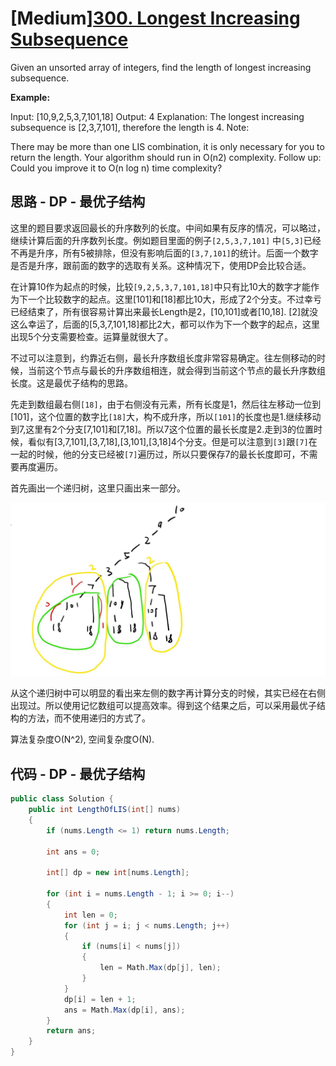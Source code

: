 # [Medium][300. Longest Increasing Subsequence](https://leetcode.com/problems/longest-increasing-subsequence/)

Given an unsorted array of integers, find the length of longest increasing subsequence.

**Example:**

Input: [10,9,2,5,3,7,101,18]
Output: 4
Explanation: The longest increasing subsequence is [2,3,7,101], therefore the length is 4.
Note:

There may be more than one LIS combination, it is only necessary for you to return the length.
Your algorithm should run in O(n2) complexity.
Follow up: Could you improve it to O(n log n) time complexity?

## 思路 - DP - 最优子结构

这里的题目要求返回最长的升序数列的长度。中间如果有反序的情况，可以略过，继续计算后面的升序数列长度。例如题目里面的例子`[2,5,3,7,101]` 中`[5,3]`已经不再是升序，所有5被排除，但没有影响后面的`[3,7,101]`的统计。后面一个数字是否是升序，跟前面的数字的选取有关系。这种情况下，使用DP会比较合适。

在计算10作为起点的时候，比较`[9,2,5,3,7,101,18]`中只有比10大的数字才能作为下一个比较数字的起点。这里[101]和[18]都比10大，形成了2个分支。不过幸亏已经结束了，所有很容易计算出来最长Length是2，[10,101]或者[10,18].
[2]就没这么幸运了，后面的[5,3,7,101,18]都比2大，都可以作为下一个数字的起点，这里出现5个分支需要检查。运算量就很大了。

不过可以注意到，约靠近右侧，最长升序数组长度非常容易确定。往左侧移动的时候，当前这个节点与最长的升序数组相连，就会得到当前这个节点的最长升序数组长度。这是最优子结构的思路。

先走到数组最右侧`[18]`，由于右侧没有元素，所有长度是1，然后往左移动一位到[101]，这个位置的数字比`[18]`大，构不成升序，所以`[101]`的长度也是1.继续移动到7,这里有2个分支[7,101]和[7,18]。所以7这个位置的最长长度是2.走到3的位置时候，看似有[3,7,101],[3,7,18],[3,101],[3,18]4个分支。但是可以注意到`[3]`跟`[7]`在一起的时候，他的分支已经被`[7]`遍历过，所以只要保存7的最长长度即可，不需要再度遍历。

首先画出一个递归树，这里只画出来一部分。

![img](image/figure1.jpg)

从这个递归树中可以明显的看出来左侧的数字再计算分支的时候，其实已经在右侧出现过。所以使用记忆数组可以提高效率。得到这个结果之后，可以采用最优子结构的方法，而不使用递归的方式了。

算法复杂度O(N^2), 空间复杂度O(N).

## 代码 - DP - 最优子结构

```csharp
public class Solution {
    public int LengthOfLIS(int[] nums)
    {
        if (nums.Length <= 1) return nums.Length;

        int ans = 0;

        int[] dp = new int[nums.Length];

        for (int i = nums.Length - 1; i >= 0; i--)
        {
            int len = 0;
            for (int j = i; j < nums.Length; j++)
            {
                if (nums[i] < nums[j])
                {
                    len = Math.Max(dp[j], len);
                }
            }
            dp[i] = len + 1;
            ans = Math.Max(dp[i], ans);
        }
        return ans;
    }
}
```
